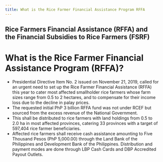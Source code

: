 ```yaml
---
title: What is the Rice Farmer Financial Assistance Program RFFA
---
```


## Rice Farmers Financial Assistance (RFFA) and the Financial Subsidies to Rice Farmers (FSRF)

# What is the Rice Farmer Financial Assistance Program (RFFA)?


 - Presidential Directive Item No. 2 issued on November 21, 2019, called for an urgent need to set up the Rice Farmer Financial Assistance (RFFA) this year to cater most affected smallholder rice farmers whose farm sizes range from 0.5 to 2 hectares, and to compensate for their income loss due to the decline in palay prices.
 - The requested initial PhP 3 billion RFFA fund was not under RCEF but sourced from the excess revenue of the National Government.
 - This shall be distributed to rice farmers with land holdings from 0.5 to 2.0 ha in most affected provinces, catering 33 provinces with a target of 597,404 rice farmer beneficiaries.
 - Affected rice farmers shall receive cash assistance amounting to Five Thousand Pesos (PhP 5,000.00) through the Land Bank of the Philippines and Development Bank of the Philippines. Distribution and payment modes are done through LBP Cash Cards and DBP Accredited Payout Outlets.
